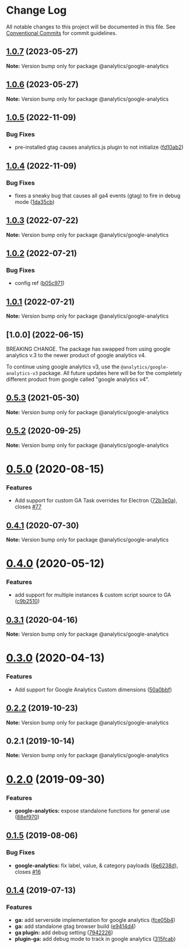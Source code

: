 # Change Log

All notable changes to this project will be documented in this file.
See [Conventional Commits](https://conventionalcommits.org) for commit guidelines.

## [1.0.7](https://github.com/DavidWells/analytics/compare/@analytics/google-analytics@1.0.6...@analytics/google-analytics@1.0.7) (2023-05-27)

**Note:** Version bump only for package @analytics/google-analytics





## [1.0.6](https://github.com/DavidWells/analytics/compare/@analytics/google-analytics@1.0.5...@analytics/google-analytics@1.0.6) (2023-05-27)

**Note:** Version bump only for package @analytics/google-analytics





## [1.0.5](https://github.com/DavidWells/analytics/compare/@analytics/google-analytics@1.0.4...@analytics/google-analytics@1.0.5) (2022-11-09)


### Bug Fixes

* pre-installed gtag causes analytics.js plugin to not initialize ([fd10ab2](https://github.com/DavidWells/analytics/commit/fd10ab2ebabf73beb6242a59b2a04a0af035044e))





## [1.0.4](https://github.com/DavidWells/analytics/compare/@analytics/google-analytics@1.0.3...@analytics/google-analytics@1.0.4) (2022-11-09)


### Bug Fixes

* fixes a sneaky bug that causes all ga4 events (gtag) to fire in debug mode ([1da35cb](https://github.com/DavidWells/analytics/commit/1da35cbef06d93605a4e82767f0e4c6a2ac9aca8))





## [1.0.3](https://github.com/DavidWells/analytics/compare/@analytics/google-analytics@1.0.2...@analytics/google-analytics@1.0.3) (2022-07-22)

**Note:** Version bump only for package @analytics/google-analytics





## [1.0.2](https://github.com/DavidWells/analytics/compare/@analytics/google-analytics@1.0.1...@analytics/google-analytics@1.0.2) (2022-07-21)


### Bug Fixes

* config ref ([b05c971](https://github.com/DavidWells/analytics/commit/b05c971f0e49c7760383cfc342e8b4a103e01783))





## [1.0.1](https://github.com/DavidWells/analytics/compare/@analytics/google-analytics@0.5.3...@analytics/google-analytics@1.0.1) (2022-07-21)

**Note:** Version bump only for package @analytics/google-analytics





## [1.0.0] (2022-06-15)

BREAKING CHANGE. The package has swapped from using google analytics v.3 to the newer product of google analytics v4.

To continue using google analytics v3, use the `@analytics/google-analytics-v3` package. All future updates here will be for the completely different product from google called "google analytics v4".


## [0.5.3](https://github.com/DavidWells/analytics/compare/@analytics/google-analytics@0.5.2...@analytics/google-analytics@0.5.3) (2021-05-30)

**Note:** Version bump only for package @analytics/google-analytics





## [0.5.2](https://github.com/DavidWells/analytics/compare/@analytics/google-analytics@0.5.0...@analytics/google-analytics@0.5.2) (2020-09-25)

**Note:** Version bump only for package @analytics/google-analytics





# [0.5.0](https://github.com/DavidWells/analytics/compare/@analytics/google-analytics@0.4.1...@analytics/google-analytics@0.5.0) (2020-08-15)


### Features

* Add support for custom GA Task overrides for Electron ([72b3e0a](https://github.com/DavidWells/analytics/commit/72b3e0a)), closes [#77](https://github.com/DavidWells/analytics/issues/77)





## [0.4.1](https://github.com/DavidWells/analytics/compare/@analytics/google-analytics@0.4.0...@analytics/google-analytics@0.4.1) (2020-07-30)

**Note:** Version bump only for package @analytics/google-analytics





# [0.4.0](https://github.com/DavidWells/analytics/compare/@analytics/google-analytics@0.3.1...@analytics/google-analytics@0.4.0) (2020-05-12)


### Features

* add support for multiple instances & custom script source to GA ([c9b2510](https://github.com/DavidWells/analytics/commit/c9b2510))





## [0.3.1](https://github.com/DavidWells/analytics/compare/@analytics/google-analytics@0.3.0...@analytics/google-analytics@0.3.1) (2020-04-16)

**Note:** Version bump only for package @analytics/google-analytics





# [0.3.0](https://github.com/DavidWells/analytics/compare/@analytics/google-analytics@0.2.2...@analytics/google-analytics@0.3.0) (2020-04-13)


### Features

* Add support for Google Analytics Custom dimensions ([50a0bbf](https://github.com/DavidWells/analytics/commit/50a0bbf))





## [0.2.2](https://github.com/DavidWells/analytics/compare/@analytics/google-analytics@0.2.1...@analytics/google-analytics@0.2.2) (2019-10-23)

**Note:** Version bump only for package @analytics/google-analytics





## 0.2.1 (2019-10-14)

**Note:** Version bump only for package @analytics/google-analytics





# [0.2.0](https://github.com/DavidWells/analytics/compare/analytics-plugin-ga@0.1.5...analytics-plugin-ga@0.2.0) (2019-09-30)


### Features

* **google-analytics:** expose standalone functions for general use ([88ef970](https://github.com/DavidWells/analytics/commit/88ef970))





## [0.1.5](https://github.com/DavidWells/analytics/compare/analytics-plugin-ga@0.1.4...analytics-plugin-ga@0.1.5) (2019-08-06)


### Bug Fixes

* **google-analytics:** fix label, value, & category payloads ([6e6238d](https://github.com/DavidWells/analytics/commit/6e6238d)), closes [#16](https://github.com/DavidWells/analytics/issues/16)





## [0.1.4](https://github.com/DavidWells/analytics/compare/analytics-plugin-ga@0.1.4...analytics-plugin-ga@0.1.4) (2019-07-13)


### Features

* **ga:** add serverside implementation for google analytics ([fce05b4](https://github.com/DavidWells/analytics/commit/fce05b4))
* **ga:** add standalone gtag browser build ([e9414d4](https://github.com/DavidWells/analytics/commit/e9414d4))
* **ga plugin:** add debug setting ([7942226](https://github.com/DavidWells/analytics/commit/7942226))
* **plugin-ga:** add debug mode to track in google analytics ([315fcab](https://github.com/DavidWells/analytics/commit/315fcab))
